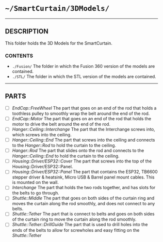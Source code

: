 # `~/SmartCurtain/3DModels/`

---

## DESCRIPTION
This folder holds the 3D Models for the SmartCurtain.

### CONTENTS
- `./Fusion/` The folder in which the Fusion 360 version of the models are contained.
- `./STL/` The folder in which the STL version of the models are contained.

---

## PARTS
- [ ] *EndCap::FreeWheel* The part that goes on an end of the rod that holds a toothless pulley to smoothly wrap the belt around the end of the rod.
- [ ] *EndCap::Motor* The part that goes on an end of the rod that holds the motor to drive the belt around the end of the rod.
- [ ] *Hanger::Ceiling::Interchange* The part that the Interchange screws into, which screws into the ceiling.
- [ ] *Hanger::Ceiling::End* The part that screws into the ceiling and connects to the *Hanger::Rod* to hold the curtain to the ceiling.
- [ ] *Hanger::Rod* The part that slides onto the rod and connects to the *Hanger::Ceiling::End* to hold the curtain to the ceiling.
- [ ] *Housing::Driver/ESP32::Cover* The part that screws into the top of the Housing::Driver/ESP32::Panel.
- [ ] *Housing::Driver/ESP32::Panel* The part that contains the ESP32, TB6600 stepper driver & heatsink, Micro USB & Barrel panel mount cables. This is mounted on the wall.
- [ ] *Interchange* The part that holds the two rods together, and has slots for the belts to go through.
- [ ] *Shuttle::Middle* The part that goes on both sides of the curtain ring and moves the curtain along the rod smoothly, and does not connect to any belts.
- [ ] *Shuttle::Tether* The part that is connect to belts and goes on both sides of the curtain ring to move the curtain along the rod smoothly.
- [ ] *Shuttle::Tether::DrillGuide* The part that is used to drill holes into the ends of the belts to allow for screwholes and easy fitting on the *Shuttle::Tether*

